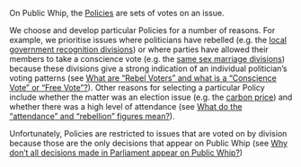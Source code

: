 On Public Whip, the [Policies](/policies) are sets of votes on an issue.

We choose and develop particular Policies for a number of reasons. For example, we prioritise
issues where politicians have rebelled
(e.g. the [local government recognition divisions](/policies/10))
or where parties have allowed their members to take a conscience vote
(e.g. the [same sex marriage divisions](/policies/1))
because these divisions give a strong indication of an individual politician’s voting patterns
(see [What are “Rebel Voters” and what is a “Conscience Vote” or “Free Vote”?](#rebelandfree)).
Other reasons for selecting a particular Policy include whether the matter was an election issue
(e.g. the [carbon price](/policies/3)) and whether there was a high level of attendance
(see [What do the “attendance” and “rebellion” figures mean?](#clarify)).

Unfortunately, Policies are restricted to issues that are voted on by division because those are
the only decisions that appear on Public Whip
(see [Why don’t all decisions made in Parliament appear on Public Whip?](#decisions))

